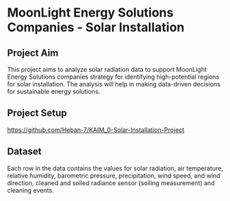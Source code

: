 # MoonLight Energy Solutions Companies - Solar Installation 

## Project Aim
This project aims to analyze solar radiation data to support MoonLight Energy Solutions companies strategy for identifying high-potential regions for solar installation. The analysis will help in making data-driven decisions for sustainable energy solutions.

## Project Setup
https://github.com/Heban-7/KAIM_0-Solar-Installation-Project

## Dataset 
Each row in the data contains the values for solar radiation, air temperature, relative humidity, barometric pressure, precipitation, wind speed, and wind direction, cleaned and soiled radiance sensor (soiling measurement) and cleaning events.